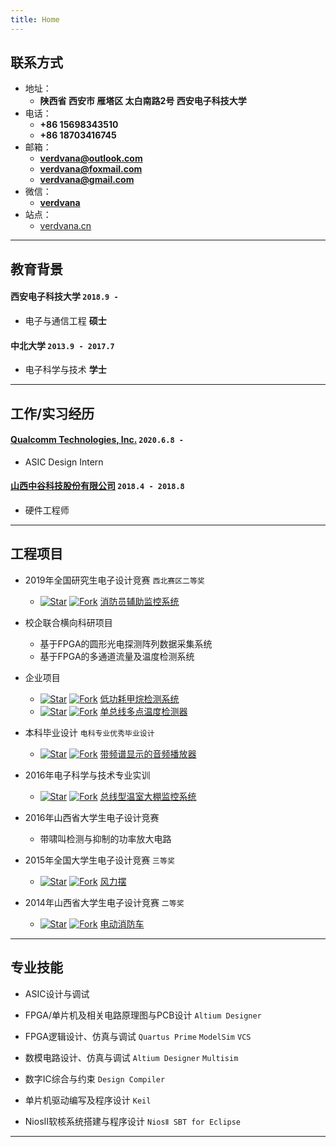 ```yaml
---
title: Home
---
```


## 联系方式

- 地址：
  - **陕西省 西安市 雁塔区 太白南路2号 西安电子科技大学**
- 电话：
  - **+86 15698343510**
  - **+86 18703416745** 
- 邮箱：
  - **verdvana@outlook.com**   
  - **verdvana@foxmail.com**  
  - **verdvana@gmail.com**  
- 微信：
  - **[verdvana](./static/img/wechat.jpg)**  
- 站点：
  - [verdvana.cn](https://verdvana.cn)


----

## 教育背景

#### __西安电子科技大学__ `2018.9 - `

- 电子与通信工程 __硕士__

#### __中北大学__ `2013.9 - 2017.7`

- 电子科学与技术 __学士__

----

## 工作/实习经历

#### __[Qualcomm Technologies, Inc.](https://www.qualcomm.cn/)__ `2020.6.8 - `
- ASIC Design Intern

#### __[山西中谷科技股份有限公司](http://www.zgkj00.cn/)__ `2018.4 - 2018.8`
- 硬件工程师


----

## 工程项目

- 2019年全国研究生电子设计竞赛  `西北赛区二等奖`
  - [![Star](https://img.shields.io/github/stars/Verdvana/FAMS.svg)](https://github.com/Verdvana/FAMS) [![Fork](https://img.shields.io/github/forks/Verdvana/FAMS.svg)](https://github.com/Verdvana/FAMS) [消防员辅助监控系统](https://github.com/Verdvana/FAMS)

- 校企联合横向科研项目
  - 基于FPGA的圆形光电探测阵列数据采集系统
  - 基于FPGA的多通道流量及温度检测系统

- 企业项目
  - [![Star](https://img.shields.io/github/stars/Verdvana/Low_Power_Methane_Detector.svg)](https://github.com/Verdvana/Low_Power_Methane_Detectory) [![Fork](https://img.shields.io/github/forks/Verdvana/Low_Power_Methane_Detector.svg)](https://github.com/Verdvana/Low_Power_Methane_Detector) [低功耗甲烷检测系统](https://github.com/Verdvana/Low_Power_Methane_Detector)
  - [![Star](https://img.shields.io/github/stars/Verdvana/ZG1001-A_V4-1_LowPower.svg)](https://github.com/Verdvana/ZG1001-A_V4-1_LowPower) [![Fork](https://img.shields.io/github/forks/Verdvana/ZG1001-A_V4-1_LowPower.svg)](https://github.com/Verdvana/ZG1001-A_V4-1_LowPower) [单总线多点温度检测器](https://github.com/Verdvana/ZG1001-A_V4-1_LowPower)

- 本科毕业设计  `电科专业优秀毕业设计`
  - [![Star](https://img.shields.io/github/stars/Verdvana/Audio_Power_Amplifier_With_Spectrum_Display.svg)](https://github.com/Verdvana/Audio_Power_Amplifier_With_Spectrum_Display) [![Fork](https://img.shields.io/github/forks/Verdvana/Audio_Power_Amplifier_With_Spectrum_Display.svg)](https://github.com/Verdvana/Audio_Power_Amplifier_With_Spectrum_Display) [带频谱显示的音频播放器](https://github.com/Verdvana/Audio_Power_Amplifier_With_Spectrum_Display)

- 2016年电子科学与技术专业实训
  - [![Star](https://img.shields.io/github/stars/Verdvana/Bus_Type_Greenhouse_Monitoring_System.svg)](https://github.com/Verdvana/Bus_Type_Greenhouse_Monitoring_System) [![Fork](https://img.shields.io/github/forks/Verdvana/Bus_Type_Greenhouse_Monitoring_System.svg)](https://github.com/Verdvana/Bus_Type_Greenhouse_Monitoring_System) [总线型温室大棚监控系统](https://github.com/Verdvana/Bus_Type_Greenhouse_Monitoring_System)

- 2016年山西省大学生电子设计竞赛
  - 带啸叫检测与抑制的功率放大电路

- 2015年全国大学生电子设计竞赛  `三等奖`
  - [![Star](https://img.shields.io/github/stars/Verdvana/Wind_Pendulum.svg)](https://github.com/Verdvana/Wind_Pendulum) [![Fork](https://img.shields.io/github/forks/Verdvana/Wind_Pendulum.svg)](https://github.com/Verdvana/Wind_Pendulum) [风力摆](https://github.com/Verdvana/Wind_Pendulum)

- 2014年山西省大学生电子设计竞赛  `二等奖`
  - [![Star](https://img.shields.io/github/stars/Verdvana/Electric_Fire_Truck.svg)](https://github.com/Verdvana/Electric_Fire_Truck) [![Fork](https://img.shields.io/github/forks/Verdvana/Electric_Fire_Truck.svg)](https://github.com/Verdvana/Electric_Fire_Truck) [电动消防车](https://github.com/Verdvana/Electric_Fire_Truck)

----

## 专业技能

* ASIC设计与调试
* FPGA/单片机及相关电路原理图与PCB设计   `Altium Designer`
* FPGA逻辑设计、仿真与调试  `Quartus Prime` `ModelSim`  `VCS`
* 数模电路设计、仿真与调试  `Altium Designer` `Multisim`
* 数字IC综合与约束  `Design Compiler`

* 单片机驱动编写及程序设计  `Keil`
* NiosⅡ软核系统搭建与程序设计 `NiosⅡ SBT for Eclipse`


----